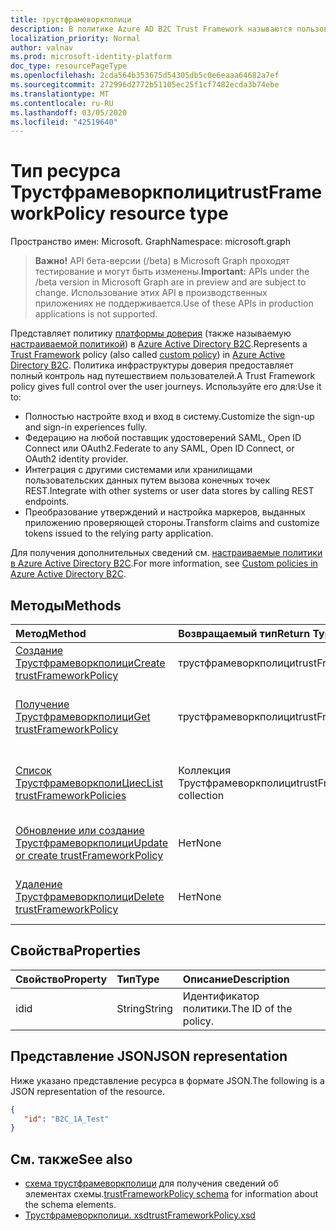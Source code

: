 ```yaml
---
title: трустфрамеворкполици
description: В политике Azure AD B2C Trust Framework называются пользовательскими политиками. В этом разделе описываются операции, доступные в объекте Трустфрамеворкполици для клиента.
localization_priority: Normal
author: valnav
ms.prod: microsoft-identity-platform
doc_type: resourcePageType
ms.openlocfilehash: 2cda564b353675d54305db5c0e6eaaa64682a7ef
ms.sourcegitcommit: 272996d2772b51105ec25f1cf7482ecda3b74ebe
ms.translationtype: MT
ms.contentlocale: ru-RU
ms.lasthandoff: 03/05/2020
ms.locfileid: "42519640"
---
```

# <a name="trustframeworkpolicy-resource-type"></a><span data-ttu-id="7ce51-104">Тип ресурса Трустфрамеворкполици</span><span class="sxs-lookup"><span data-stu-id="7ce51-104">trustFrameworkPolicy resource type</span></span>

<span data-ttu-id="7ce51-105">Пространство имен: Microsoft. Graph</span><span class="sxs-lookup"><span data-stu-id="7ce51-105">Namespace: microsoft.graph</span></span>

> <span data-ttu-id="7ce51-106">**Важно!** API бета-версии (/beta) в Microsoft Graph проходят тестирование и могут быть изменены.</span><span class="sxs-lookup"><span data-stu-id="7ce51-106">**Important:** APIs under the /beta version in Microsoft Graph are in preview and are subject to change.</span></span> <span data-ttu-id="7ce51-107">Использование этих API в производственных приложениях не поддерживается.</span><span class="sxs-lookup"><span data-stu-id="7ce51-107">Use of these APIs in production applications is not supported.</span></span>

<span data-ttu-id="7ce51-108">Представляет политику [платформы доверия](/azure/active-directory-b2c/active-directory-b2c-reference-trustframeworks-defined-ief-custom) (также называемую [настраиваемой политикой](/azure/active-directory-b2c/active-directory-b2c-overview-custom)) в [Azure Active Directory B2C](/azure/active-directory-b2c/active-directory-b2c-overview).</span><span class="sxs-lookup"><span data-stu-id="7ce51-108">Represents a [Trust Framework](/azure/active-directory-b2c/active-directory-b2c-reference-trustframeworks-defined-ief-custom) policy (also called [custom policy](/azure/active-directory-b2c/active-directory-b2c-overview-custom)) in [Azure Active Directory B2C](/azure/active-directory-b2c/active-directory-b2c-overview).</span></span> <span data-ttu-id="7ce51-109">Политика инфраструктуры доверия предоставляет полный контроль над путешествием пользователей.</span><span class="sxs-lookup"><span data-stu-id="7ce51-109">A Trust Framework policy gives full control over the user journeys.</span></span> <span data-ttu-id="7ce51-110">Используйте его для:</span><span class="sxs-lookup"><span data-stu-id="7ce51-110">Use it to:</span></span>

* <span data-ttu-id="7ce51-111">Полностью настройте вход и вход в систему.</span><span class="sxs-lookup"><span data-stu-id="7ce51-111">Customize the sign-up and sign-in experiences fully.</span></span>
* <span data-ttu-id="7ce51-112">Федерацию на любой поставщик удостоверений SAML, Open ID Connect или OAuth2.</span><span class="sxs-lookup"><span data-stu-id="7ce51-112">Federate to any SAML, Open ID Connect, or OAuth2 identity provider.</span></span>
* <span data-ttu-id="7ce51-113">Интеграция с другими системами или хранилищами пользовательских данных путем вызова конечных точек REST.</span><span class="sxs-lookup"><span data-stu-id="7ce51-113">Integrate with other systems or user data stores by calling REST endpoints.</span></span>
* <span data-ttu-id="7ce51-114">Преобразование утверждений и настройка маркеров, выданных приложению проверяющей стороны.</span><span class="sxs-lookup"><span data-stu-id="7ce51-114">Transform claims and customize tokens issued to the relying party application.</span></span>

<span data-ttu-id="7ce51-115">Для получения дополнительных сведений см. [настраиваемые политики в Azure Active Directory B2C](/azure/active-directory-b2c/active-directory-b2c-overview-custom).</span><span class="sxs-lookup"><span data-stu-id="7ce51-115">For more information, see [Custom policies in Azure Active Directory B2C](/azure/active-directory-b2c/active-directory-b2c-overview-custom).</span></span>

## <a name="methods"></a><span data-ttu-id="7ce51-116">Методы</span><span class="sxs-lookup"><span data-stu-id="7ce51-116">Methods</span></span>

| <span data-ttu-id="7ce51-117">Метод</span><span class="sxs-lookup"><span data-stu-id="7ce51-117">Method</span></span>       | <span data-ttu-id="7ce51-118">Возвращаемый тип</span><span class="sxs-lookup"><span data-stu-id="7ce51-118">Return Type</span></span>  |<span data-ttu-id="7ce51-119">Описание</span><span class="sxs-lookup"><span data-stu-id="7ce51-119">Description</span></span>|
|:---------------|:--------|:----------|
|[<span data-ttu-id="7ce51-120">Создание Трустфрамеворкполици</span><span class="sxs-lookup"><span data-stu-id="7ce51-120">Create trustFrameworkPolicy</span></span>](../api/trustframework-post-trustframeworkpolicy.md)|<span data-ttu-id="7ce51-121">трустфрамеворкполици</span><span class="sxs-lookup"><span data-stu-id="7ce51-121">trustFrameworkPolicy</span></span>|<span data-ttu-id="7ce51-122">Создание нового Трустфрамеворкполици.</span><span class="sxs-lookup"><span data-stu-id="7ce51-122">Create a new trustFrameworkPolicy.</span></span>|
|[<span data-ttu-id="7ce51-123">Получение Трустфрамеворкполици</span><span class="sxs-lookup"><span data-stu-id="7ce51-123">Get trustFrameworkPolicy</span></span>](../api/trustframeworkpolicy-get.md) |<span data-ttu-id="7ce51-124">трустфрамеворкполици</span><span class="sxs-lookup"><span data-stu-id="7ce51-124">trustFrameworkPolicy</span></span>|<span data-ttu-id="7ce51-125">Чтение свойств существующего Трустфрамеворкполици.</span><span class="sxs-lookup"><span data-stu-id="7ce51-125">Read properties of an existing trustFrameworkPolicy.</span></span>|
|[<span data-ttu-id="7ce51-126">Список ТрустфрамеворкполиЦиес</span><span class="sxs-lookup"><span data-stu-id="7ce51-126">List trustFrameworkPolicies</span></span>](../api/trustframework-list-trustframeworkpolicies.md)|<span data-ttu-id="7ce51-127">Коллекция Трустфрамеворкполици</span><span class="sxs-lookup"><span data-stu-id="7ce51-127">trustFrameworkPolicy collection</span></span>|<span data-ttu-id="7ce51-128">Список всех ТрустфрамеворкполиЦиес, настроенных в клиенте.</span><span class="sxs-lookup"><span data-stu-id="7ce51-128">List all trustFrameworkPolicies configured in a tenant.</span></span>|
|[<span data-ttu-id="7ce51-129">Обновление или создание Трустфрамеворкполици</span><span class="sxs-lookup"><span data-stu-id="7ce51-129">Update or create trustFrameworkPolicy</span></span>](../api/trustframework-put-trustframeworkpolicy.md)|<span data-ttu-id="7ce51-130">Нет</span><span class="sxs-lookup"><span data-stu-id="7ce51-130">None</span></span>|<span data-ttu-id="7ce51-131">Обновление существующего Трустфрамеворкполици.</span><span class="sxs-lookup"><span data-stu-id="7ce51-131">Update an existing trustFrameworkPolicy.</span></span>|
|[<span data-ttu-id="7ce51-132">Удаление Трустфрамеворкполици</span><span class="sxs-lookup"><span data-stu-id="7ce51-132">Delete trustFrameworkPolicy</span></span>](../api/trustframeworkpolicy-delete.md)|<span data-ttu-id="7ce51-133">Нет</span><span class="sxs-lookup"><span data-stu-id="7ce51-133">None</span></span>|<span data-ttu-id="7ce51-134">Удаление существующего Трустфрамеворкполици.</span><span class="sxs-lookup"><span data-stu-id="7ce51-134">Delete an existing trustFrameworkPolicy.</span></span>|

## <a name="properties"></a><span data-ttu-id="7ce51-135">Свойства</span><span class="sxs-lookup"><span data-stu-id="7ce51-135">Properties</span></span>

|<span data-ttu-id="7ce51-136">Свойство</span><span class="sxs-lookup"><span data-stu-id="7ce51-136">Property</span></span>|<span data-ttu-id="7ce51-137">Тип</span><span class="sxs-lookup"><span data-stu-id="7ce51-137">Type</span></span>|<span data-ttu-id="7ce51-138">Описание</span><span class="sxs-lookup"><span data-stu-id="7ce51-138">Description</span></span>|
|:---------------|:--------|:----------|
|<span data-ttu-id="7ce51-139">id</span><span class="sxs-lookup"><span data-stu-id="7ce51-139">id</span></span>|<span data-ttu-id="7ce51-140">String</span><span class="sxs-lookup"><span data-stu-id="7ce51-140">String</span></span>|<span data-ttu-id="7ce51-141">Идентификатор политики.</span><span class="sxs-lookup"><span data-stu-id="7ce51-141">The ID of the policy.</span></span>|

## <a name="json-representation"></a><span data-ttu-id="7ce51-142">Представление JSON</span><span class="sxs-lookup"><span data-stu-id="7ce51-142">JSON representation</span></span>

<span data-ttu-id="7ce51-143">Ниже указано представление ресурса в формате JSON.</span><span class="sxs-lookup"><span data-stu-id="7ce51-143">The following is a JSON representation of the resource.</span></span>
<!-- {
  "blockType": "resource",
  "optionalProperties": [

  ],
  "baseType":"microsoft.graph.entity",
  "keyProperty":"id",
  "isMediaEntity":true,
  "@odata.type": "microsoft.graph.trustFrameworkPolicy"
}-->
```json
{
   "id": "B2C_1A_Test"
}
```

## <a name="see-also"></a><span data-ttu-id="7ce51-144">См. также</span><span class="sxs-lookup"><span data-stu-id="7ce51-144">See also</span></span>

- <span data-ttu-id="7ce51-145">[схема трустфрамеворкполици](/azure/active-directory-b2c/trustframeworkpolicy) для получения сведений об элементах схемы.</span><span class="sxs-lookup"><span data-stu-id="7ce51-145">[trustFrameworkPolicy schema](/azure/active-directory-b2c/trustframeworkpolicy) for information about the schema elements.</span></span>
- [<span data-ttu-id="7ce51-146">Трустфрамеворкполици. xsd</span><span class="sxs-lookup"><span data-stu-id="7ce51-146">trustFrameworkPolicy.xsd</span></span>](https://github.com/Azure-Samples/active-directory-b2c-custom-policy-starterpack/blob/master/TrustFrameworkPolicy_0.3.0.0.xsd)
